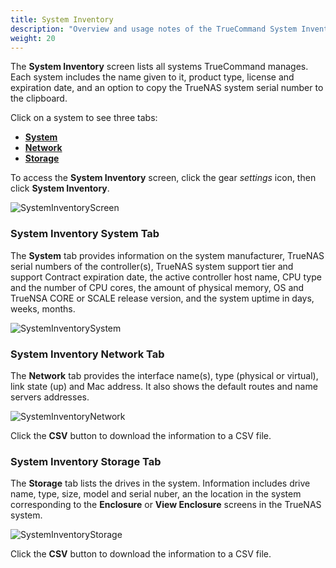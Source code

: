 ```yaml
---
title: System Inventory
description: "Overview and usage notes of the TrueCommand System Inventory screen."
weight: 20
---
```



The **System Inventory** screen lists all systems TrueCommand manages. 
Each system includes the name given to it, product type, license and expiration date, and an option to copy the TrueNAS system serial number to the clipboard.

Click on a system to see three tabs:
* [**System**](#system-inventory-system-tab) 
* [**Network**](#system-inventory-network-tab)
* [**Storage**](#system-inventory-storage-tab)

To access the **System Inventory** screen, click the gear <i class="material-icons" aria-hidden="true" title="Settings">settings</i> icon, then click **System Inventory**.

![SystemInventoryScreen](/images/TrueCommand/SystemInventory/SystemInventoryScreen.png "System Inventory Screen")

### System Inventory System Tab
The **System** tab provides information on the system manufacturer, TrueNAS serial numbers of the controller(s), TrueNAS system support tier and support Contract expiration date, the active controller host name, CPU type and the number of CPU cores, the amount of physical memory, OS and TrueNSA CORE or SCALE release version, and the system uptime in days, weeks, months.

![SystemInventorySystem](/images/TrueCommand/SystemInventory/SystemInventorySystem.png "System Information")

### System Inventory Network Tab
The **Network** tab provides the interface name(s), type (physical or virtual), link state (up) and Mac address. 
It also shows the default routes and name servers addresses.

![SystemInventoryNetwork](/images/TrueCommand/SystemInventory/SystemInventoryNetwork.png "System Network Information")

Click the **CSV** button to download the information to a CSV file.

### System Inventory Storage Tab
The **Storage** tab lists the drives in the system. Information includes drive name, type, size, model and serial nuber, an the location in the system corresponding to the **Enclosure** or **View Enclosure** screens in the TrueNAS system.

![SystemInventoryStorage](/images/TrueCommand/SystemInventory/SystemInventoryStorage.png "System Storage Information")

Click the **CSV** button to download the information to a CSV file.

